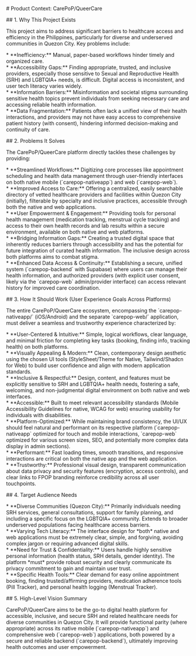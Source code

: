 \# Product Context: CarePoP/QueerCare

\#\# 1\. Why This Project Exists

This project aims to address significant barriers to healthcare access and efficiency in the Philippines, particularly for diverse and underserved communities in Quezon City. Key problems include:

\*   \*\*Inefficiency:\*\* Manual, paper-based workflows hinder timely and organized care.  
\*   \*\*Accessibility Gaps:\*\* Finding appropriate, trusted, and inclusive providers, especially those sensitive to Sexual and Reproductive Health (SRH) and LGBTQIA+ needs, is difficult. Digital access is inconsistent, and user tech literacy varies widely.  
\*   \*\*Information Barriers:\*\* Misinformation and societal stigma surrounding sensitive health topics prevent individuals from seeking necessary care and accessing reliable health information.  
\*   \*\*Data Fragmentation:\*\* Patients often lack a unified view of their health interactions, and providers may not have easy access to comprehensive patient history (with consent), hindering informed decision-making and continuity of care.

\#\# 2\. Problems It Solves

The CarePoP/QueerCare platform directly tackles these challenges by providing:

\*   \*\*Streamlined Workflows:\*\* Digitizing core processes like appointment scheduling and health data management through user-friendly interfaces on both native mobile (\`carepop-nativeapp\`) and web (\`carepop-web\`).  
\*   \*\*Improved Access to Care:\*\* Offering a centralized, easily searchable directory of vetted healthcare providers and facilities within Quezon City (initially), filterable by specialty and inclusive practices, accessible through both the native and web applications.  
\*   \*\*User Empowerment & Engagement:\*\* Providing tools for personal health management (medication tracking, menstrual cycle tracking) and access to their own health records and lab results within a secure environment, available on both native and web platforms.  
\*   \*\*Bridging Information Gaps:\*\* Creating a trusted digital space that inherently reduces barriers through accessibility and has the potential for future integration of curated health information. The inclusive design across both platforms aims to combat stigma.  
\*   \*\*Enhanced Data Access & Continuity:\*\* Establishing a secure, unified system (\`carepop-backend\` with Supabase) where users can manage their health information, and authorized providers (with explicit user consent, likely via the \`carepop-web\` admin/provider interface) can access relevant history for improved care coordination.

\#\# 3\. How It Should Work (User Experience Goals Across Platforms)

The entire CarePoP/QueerCare ecosystem, encompassing the \`carepop-nativeapp/\` (iOS/Android) and the separate \`carepop-web/\` application, must deliver a seamless and trustworthy experience characterized by:

\*   \*\*User-Centered & Intuitive:\*\* Simple, logical workflows, clear language, and minimal friction for completing key tasks (booking, finding info, tracking health) on both platforms.  
\*   \*\*Visually Appealing & Modern:\*\* Clean, contemporary design aesthetic using the chosen UI tools (StyleSheet/Theme for Native, Tailwind/Shadcn for Web) to build user confidence and align with modern application standards.  
\*   \*\*Inclusive & Respectful:\*\* Design, content, and features must be explicitly sensitive to SRH and LGBTQIA+ health needs, fostering a safe, welcoming, and non-judgmental digital environment on both native and web interfaces.  
\*   \*\*Accessible:\*\* Built to meet relevant accessibility standards (Mobile Accessibility Guidelines for native, WCAG for web) ensuring usability for individuals with disabilities.  
\*   \*\*Platform-Optimized:\*\* While maintaining brand consistency, the UI/UX should feel natural and performant on its respective platform (\`carepop-nativeapp\` optimized for touch and mobile interactions, \`carepop-web\` optimized for various screen sizes, SEO, and potentially more complex data display in admin sections).  
\*   \*\*Performant:\*\* Fast loading times, smooth transitions, and responsive interactions are critical on both the native app and the web application.  
\*   \*\*Trustworthy:\*\* Professional visual design, transparent communication about data privacy and security features (encryption, access controls), and clear links to FPOP branding reinforce credibility across all user touchpoints.

\#\# 4\. Target Audience Needs

\*   \*\*Diverse Communities (Quezon City):\*\* Primarily individuals needing SRH services, general consultations, support for family planning, and including a specific focus on the LGBTQIA+ community. Extends to broader underserved populations facing healthcare access barriers.  
\*   \*\*Varying Tech Literacy:\*\* The interface design for \*both\* native and web applications must be extremely clear, simple, and forgiving, avoiding complex jargon or requiring advanced digital skills.  
\*   \*\*Need for Trust & Confidentiality:\*\* Users handle highly sensitive personal information (health status, SRH details, gender identity). The platform \*must\* provide robust security and clearly communicate its privacy commitment to gain and maintain user trust.  
\*   \*\*Specific Health Tools:\*\* Clear demand for easy online appointment booking, finding trusted/affirming providers, medication adherence tools (Pill Tracker), and personal health logging (Menstrual Tracker).

\#\# 5\. High-Level Vision Summary

CarePoP/QueerCare aims to be the go-to digital health platform for accessible, inclusive, and secure SRH and related healthcare needs for diverse communities in Quezon City. It will provide functional parity (where appropriate) across its native mobile (\`carepop-nativeapp\`) and comprehensive web (\`carepop-web\`) applications, both powered by a secure and reliable backend (\`carepop-backend\`), ultimately improving health outcomes and user empowerment.  
